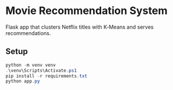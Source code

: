 # Movie Recommendation System

Flask app that clusters Netflix titles with K‑Means and serves recommendations.

## Setup

```powershell
python -m venv venv
.\venv\Scripts\Activate.ps1
pip install -r requirements.txt
python app.py
